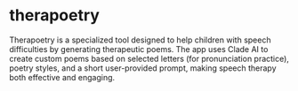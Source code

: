 # therapoetry
Therapoetry is a specialized tool designed to help children with speech difficulties by generating therapeutic poems. The app uses Clade AI to create custom poems based on selected letters (for pronunciation practice), poetry styles, and a short user-provided prompt, making speech therapy both effective and engaging.
